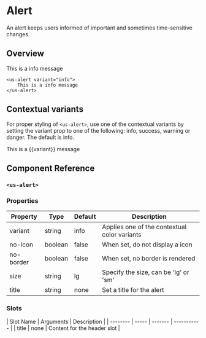 # Alert

An alert keeps users informed of important and sometimes time-sensitive changes.

## Overview

<us-alert variant="info">This is a info message</us-alert>

``` vue
<us-alert variant="info">
    This is a info message
</us-alert>
```

## Contextual variants

For proper styling of `<us-alert>`, use one of the contextual variants by setting the variant prop to one of the following: info, success, warning or danger. The default is info.

<span v-for="(variant,index) in ['primary','secondary','success','danger','warning','info','light','dark']" :key="index">
    <us-alert :variant="variant">This is a {{variant}} message</us-alert><br/>
</span>

## Component Reference

### `<us-alert>`

### Properties 

| Property | Type  | Default | Description |
| -------- | ----- | ------- | ----------- | 
| variant  | string | info | Applies one of the contextual color variants |
| no-icon | boolean | false | When set, do not display a icon |
| no-border | boolean | false | When set, no border is rendered | 
| size | string | lg | Specify the size, can be 'lg' or 'sm' |
| title | string | none | Set a title for the alert |

### Slots

| Slot Name | Arguments | Description |
| -------- | ----- | ------- | ----------- | 
| title  | none | Content for the header slot |

